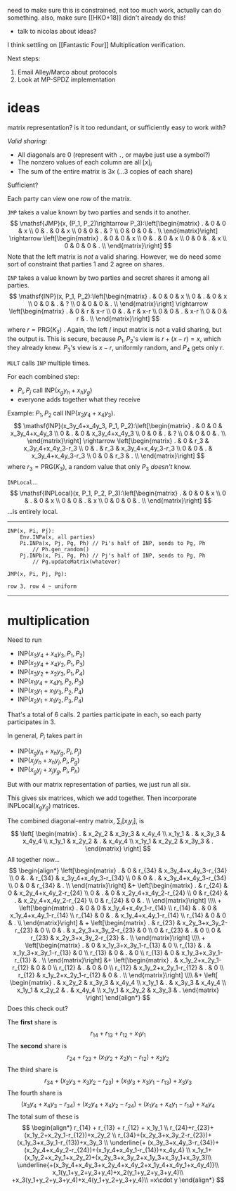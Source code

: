 need to make sure this is constrained, not too much work, actually can do something. also, make sure [[HKO+18]] didn't already do this!

- talk to nicolas about ideas?

I think settling on [[Fantastic Four]] Multiplication verification.

Next steps:
1. Email Alley/Marco about protocols
2. Look at MP-SPDZ implementation

# ideas
matrix representation? is it too redundant, or sufficiently easy to work with?

*Valid sharing:*
- All diagonals are 0 (represent with `.`, or maybe just use a symbol?)
- The nonzero values of each column are all $[x]_i$
- The sum of the entire matrix is $3x$ (...3 copies of each share)

Sufficient?

Each party can view one *row* of the matrix.

`JMP` takes a value known by two parties and sends it to another.
$$
\mathsf{JMP}(x, (P_1, P_2)\rightarrow P_3):\left[\begin{matrix}
. & 0 & 0 & x \\
0 & . & 0 & x \\
0 & 0 & . & ? \\
0 & 0 & 0 & . \\
\end{matrix}\right] \rightarrow
\left[\begin{matrix}
. & 0 & 0 & x \\
0 & . & 0 & x \\
0 & 0 & . & x \\
0 & 0 & 0 & . \\
\end{matrix}\right]
$$
Note that the left matrix is *not* a valid sharing. However, we do need some sort of constraint that parties 1 and 2 agree on shares.

`INP` takes a value known by two parties and secret shares it among all parties.
$$
\mathsf{INP}(x, P_1, P_2):\left[\begin{matrix}
. & 0 & 0 & x \\
0 & . & 0 & x \\
0 & 0 & . & ? \\
0 & 0 & 0 & . \\
\end{matrix}\right] \rightarrow
\left[\begin{matrix}
. & 0 & r & x-r \\
0 & . & r & x-r \\
0 & 0 & . & x-r \\
0 & 0 & r & . \\
\end{matrix}\right]
$$
where $r=\mathsf{PRG}(K_3)$ . Again, the left / input matrix is not a valid sharing, but the output is. This is secure, because $P_1, P_2$'s view is $r+(x-r)=x$, which they already knew. $P_3$'s view is $x-r$, uniformly random, and $P_4$ gets only $r$.

`MULT` calls `INP` multiple times.

For each combined step:
- $P_i,P_j$ call $\mathsf{INP}(x_gy_h + x_hy_g)$
- everyone adds together what they receive

Example: $P_1,P_2$ call $\mathsf{INP}(x_3y_4+x_4y_3)$.
$$
\mathsf{INP}(x_3y_4+x_4y_3, P_1, P_2):\left[\begin{matrix}
. & 0 & 0 & x_3y_4+x_4y_3 \\
0 & . & 0 & x_3y_4+x_4y_3 \\
0 & 0 & . & ? \\
0 & 0 & 0 & . \\
\end{matrix}\right] \rightarrow
\left[\begin{matrix}
. & 0 & r_3 & x_3y_4+x_4y_3-r_3 \\
0 & . & r_3 & x_3y_4+x_4y_3-r_3 \\
0 & 0 & . & x_3y_4+x_4y_3-r_3 \\
0 & 0 & r_3 & . \\
\end{matrix}\right]
$$
where $r_3=\mathsf{PRG}(K_3)$, a random value that only $P_3$ *doesn't* know.

`INPLocal`...
$$
\mathsf{INPLocal}(x, P_1, P_2, P_3):\left[\begin{matrix}
. & 0 & 0 & x \\
0 & . & 0 & x \\
0 & 0 & . & x \\
0 & 0 & 0 & . \\
\end{matrix}\right]
$$
...is entirely local.

---

```
INP(x, Pi, Pj):
	Env.INPa(x, all parties)
	Pi.INPa(x, Pj, Pg, Ph) // Pi's half of INP, sends to Pg, Ph
		// Ph.gen_random()
	Pj.INPb(x, Pi, Pg, Ph) // Pj's half of INP, sends to Pg, Ph
		// Pg.updateMatrix(whatever)

JMP(x, Pi, Pj, Pg):
```

`row 3, row 4 ~ uniform`

---
# multiplication

Need to run
- $\mathsf{INP}(x_3y_4+x_4y_3, P_1, P_2)$
- $\mathsf{INP}(x_2y_4+x_4y_2, P_1, P_3)$
- $\mathsf{INP}(x_3y_2+x_2y_3, P_1, P_4)$
- $\mathsf{INP}(x_1y_4+x_4y_1, P_2, P_3)$
- $\mathsf{INP}(x_3y_1+x_1y_3, P_2, P_4)$
- $\mathsf{INP}(x_2y_1+x_1y_2, P_3, P_4)$

That's a total of 6 calls. 2 parties participate in each, so each party participates in 3.

In general, $P_i$ takes part in
- $\mathsf{INP}(x_gy_h+x_hy_g, P_i, P_j)$
- $\mathsf{INP}(x_jy_h+x_hy_j, P_i, P_g)$
- $\mathsf{INP}(x_gy_j+x_jy_g, P_i, P_h)$

But with our matrix representation of parties, we just run all six.

This gives six matrices, which we add together. Then incorporate $\mathsf{INPLocal}(x_g y_g)$ matrices.

The combined diagonal-entry matrix, $\sum_i [x_i y_i]$, is
$$
\left[
\begin{matrix}
. & x_2y_2 & x_3y_3 & x_4y_4 \\
x_1y_1 & . & x_3y_3 & x_4y_4 \\
x_1y_1 & x_2y_2 & . & x_4y_4 \\
x_1y_1 & x_2y_2 & x_3y_3 & .
\end{matrix}
\right]
$$
All together now...
$$
\begin{align*}
\left[\begin{matrix}
. & 0 & r_{34} & x_3y_4+x_4y_3-r_{34} \\
0 & . & r_{34} & x_3y_4+x_4y_3-r_{34} \\
0 & 0 & . & x_3y_4+x_4y_3-r_{34} \\
0 & 0 & r_{34} & . \\
\end{matrix}\right]
&+
\left[\begin{matrix}
. & r_{24} & 0 & x_2y_4+x_4y_2-r_{24} \\
0 & .   & 0 & x_2y_4+x_4y_2-r_{24} \\
0 & r_{24} & . & x_2y_4+x_4y_2-r_{24} \\
0 & r_{24} & 0 & . \\
\end{matrix}\right]
\\\\
+
\left[\begin{matrix}
. & 0 & 0 & x_1y_4+x_4y_1-r_{14} \\
r_{14} & .   & 0 & x_1y_4+x_4y_1-r_{14} \\
r_{14} & 0 & . & x_1y_4+x_4y_1-r_{14} \\
r_{14} & 0 & 0 & . \\
\end{matrix}\right]
& +
\left[\begin{matrix}
. & r_{23} & x_2y_3+x_3y_2-r_{23} & 0 \\
0 & .   & x_2y_3+x_3y_2-r_{23} & 0 \\
0 & r_{23} & . & 0 \\
0 & r_{23} & x_2y_3+x_3y_2-r_{23} & . \\
\end{matrix}\right]
\\\\
+
\left[\begin{matrix}
. & 0 & x_1y_3+x_3y_1-r_{13} & 0 \\
r_{13} & .   & x_1y_3+x_3y_1-r_{13} & 0 \\
r_{13} & 0 & . & 0 \\
r_{13} & 0 & x_1y_3+x_3y_1-r_{13} & . \\
\end{matrix}\right]
&+
\left[\begin{matrix}
. & x_1y_2+x_2y_1-r_{12} & 0 & 0 \\
r_{12} & .   & 0 & 0 \\
r_{12} & x_1y_2+x_2y_1-r_{12} & . & 0 \\
r_{12} & x_1y_2+x_2y_1-r_{12} & 0 & . \\
\end{matrix}\right]
\\\\
&+
\left[
\begin{matrix}
. & x_2y_2 & x_3y_3 & x_4y_4 \\
x_1y_1 & . & x_3y_3 & x_4y_4 \\
x_1y_1 & x_2y_2 & . & x_4y_4 \\
x_1y_1 & x_2y_2 & x_3y_3 & .
\end{matrix}
\right]
\end{align*}
$$
Does this check out?

The **first** share is
$$
r_{14} + r_{13} + r_{12} + x_1y_1
$$
The **second** share is
$$
r_{24}+r_{23}+(x_1y_2+x_2y_1-r_{12})+x_2y_2
$$
The third share is
$$
r_{34}+(x_2y_3+x_3y_2-r_{23})+(x_1y_3+x_3y_1-r_{13})+x_3y_3
$$
The fourth share is
$$
(x_3y_4+x_4y_3-r_{34})+(x_2y_4+x_4y_2-r_{24})+(x_1y_4+x_4y_1-r_{14})+x_4y_4
$$
The total sum of these is
$$
\begin{align*}
r_{14} + r_{13} + r_{12} + x_1y_1 \\
r_{24}+r_{23}+(x_1y_2+x_2y_1-r_{12})+x_2y_2 \\
r_{34}+(x_2y_3+x_3y_2-r_{23})+(x_1y_3+x_3y_1-r_{13})+x_3y_3 \\
\underline{+ (x_3y_3+x_4y_3-r_{34})+(x_2y_4+x_4y_2-r_{24})+(x_1y_4+x_4y_1-r_{14})+x_4y_4} \\
x_1y_1+(x_1y_2+x_2y_1+x_2y_2)+(x_2y_3+x_3y_2+x_1y_3+x_3y_1+x_3y_3)\\
\underline{+(x_3y_4+x_4y_3+x_2y_4+x_4y_2+x_1y_4+x_4y_1+x_4y_4)}\\
x_1(y_1+y_2+y_3+y_4)+x_2(y_1+y_2+y_3+y_4)\\
+x_3(y_1+y_2+y_3+y_4)+x_4(y_1+y_2+y_3+y_4)\\
=x\cdot y
\end{align*}
$$